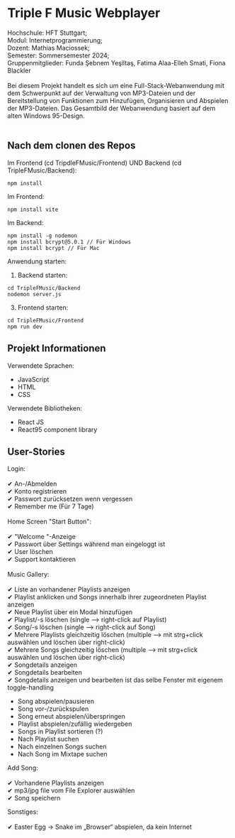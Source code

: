 # Triple F Music Webplayer

Hochschule: HFT Stuttgart;<br>
Modul: Internetprogrammierung;<br>
Dozent: Mathias Maciossek;<br>
Semester: Sommersemester 2024;<br>
Gruppenmitglieder: Funda Şebnem Yeşiltaş, Fatima Alaa-Elleh Smati, Fiona Blackler<br>
<br>
Bei diesem Projekt handelt es sich um eine Full-Stack-Webanwendung mit dem Schwerpunkt auf der Verwaltung von MP3-Dateien und der Bereitstellung von Funktionen zum Hinzufügen, Organisieren und Abspielen der MP3-Dateien. Das Gesamtbild der Webanwendung basiert auf dem alten Windows 95-Design.<br>
<br>
## Nach dem clonen des Repos
Im Frontend (cd TripdleFMusic/Frontend) UND Backend (cd TripleFMusic/Backend):<br>
~~~
npm install
~~~

Im Frontend:
~~~
npm install vite
~~~

Im Backend:
~~~
npm install -g nodemon
npm install bcrypt@5.0.1 // Für Windows
npm install bcrypt // Für Mac
~~~

Anwendung starten:

1. Backend starten:
~~~
cd TripleFMusic/Backend
nodemon server.js
~~~
3. Frontend starten:
~~~
cd TripleFMusic/Frontend
npm run dev
~~~

## Projekt Informationen
Verwendete Sprachen:

- JavaScript
- HTML
- CSS

Verwendete Bibliotheken:

- React JS
- React95 component library

## User-Stories

Login:<br>
<br>
✔ An-/Abmelden <br>
✔ Konto registrieren<br>
✔ Passwort zurücksetzen wenn vergessen<br>
✔ Remember me (Für 7 Tage)<br>
<br>
Home Screen "Start Button":<br>
<br>
✔ "Welcome <username>"-Anzeige<br>
✔ Passwort über Settings während man eingeloggt ist<br>
✔ User löschen<br>
✔ Support kontaktieren<br>
<br>
Music Gallery:<br>
<br>
✔ Liste an vorhandener Playlists anzeigen<br>
✔ Playlist anklicken und Songs innerhalb ihrer zugeordneten Playlist anzeigen<br>
✔ Neue Playlist über ein Modal hinzufügen<br>
✔ Playlist/-s löschen (single --> right-click auf Playlist)<br>
✔ Song/-s löschen (single --> right-click auf Song)<br>
✔ Mehrere Playlists gleichzeitig löschen (multiple --> mit strg+click auswählen und löschen über right-click)<br>
✔ Mehrere Songs gleichzeitig löschen (multiple --> mit strg+click auswählen und löschen über right-click)<br>
✔ Songdetails anzeigen<br>
✔ Songdetails bearbeiten<br>
✔ Songdetails anzeigen und bearbeiten ist das selbe Fenster mit eigenem toggle-handling<br>

- Song abspielen/pausieren
- Song vor-/zurückspulen
- Song erneut abspielen/überspringen
- Playlist abspielen/zufällig wiedergeben
- Songs in Playlist sortieren (?)
- Nach Playlist suchen
- Nach einzelnen Songs suchen
- Nach Song im Mixtape suchen<br>

Add Song:<br>
<br>
✔ Vorhandene Playlists anzeigen<br>
✔ mp3/jpg file vom File Explorer auswählen<br>
✔ Song speichern<br>

Sonstiges:<br>
<br>
✔ Easter Egg -> Snake im „Browser“ abspielen, da kein Internet
